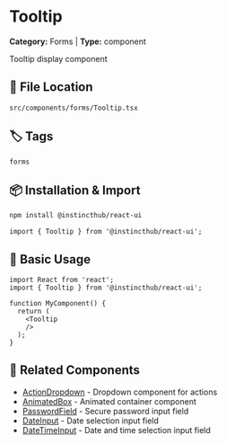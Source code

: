 # Tooltip

**Category:** Forms | **Type:** component

Tooltip display component

## 📁 File Location

`src/components/forms/Tooltip.tsx`

## 🏷️ Tags

`forms`

## 📦 Installation & Import

```bash
npm install @instincthub/react-ui
```

```tsx
import { Tooltip } from '@instincthub/react-ui';
```

## 🚀 Basic Usage

```tsx
import React from 'react';
import { Tooltip } from '@instincthub/react-ui';

function MyComponent() {
  return (
    <Tooltip
    />
  );
}
```

## 🔗 Related Components

- [ActionDropdown](./ActionDropdown.md) - Dropdown component for actions
- [AnimatedBox](./AnimatedBox.md) - Animated container component
- [PasswordField](./PasswordField.md) - Secure password input field
- [DateInput](./DateInput.md) - Date selection input field
- [DateTimeInput](./DateTimeInput.md) - Date and time selection input field

